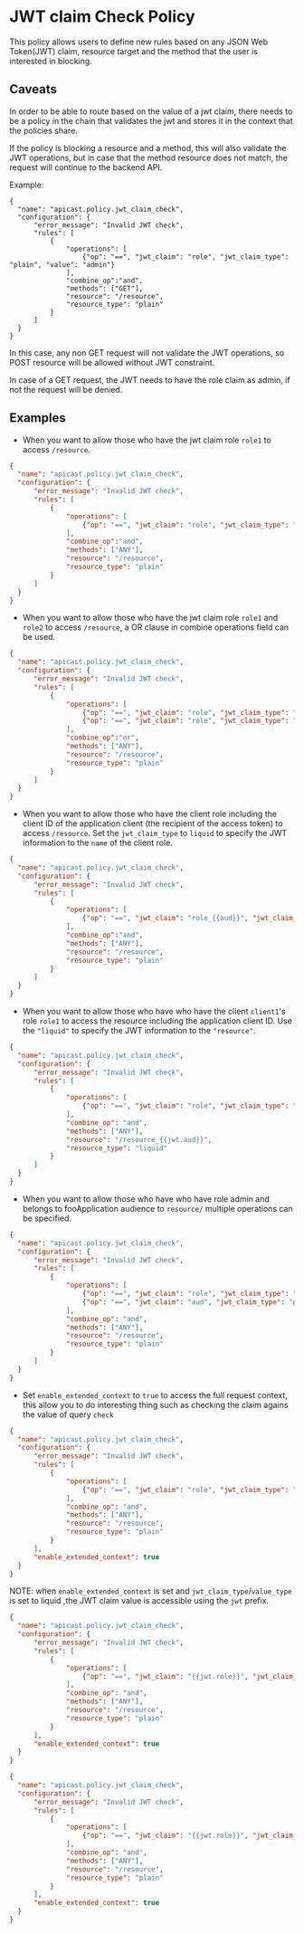 # JWT claim Check Policy

This policy allows users to define new rules based on any JSON Web Token(JWT)
claim, resource target and the method that the user is interested in blocking.
 
## Caveats

In order to be able to route based on the value of a jwt claim, there needs to
be a policy in the chain that validates the jwt and stores it in the context
that the policies share.

If the policy is blocking a resource and a method, this will also validate the
JWT operations, but in case that the method resource does not match, the request
will continue to the backend API. 

Example: 
```
{
  "name": "apicast.policy.jwt_claim_check",
  "configuration": {
      "error_message": "Invalid JWT check",
      "rules": [
          {
              "operations": [
                  {"op": "==", "jwt_claim": "role", "jwt_claim_type": "plain", "value": "admin"}
              ],
              "combine_op":"and",
              "methods": ["GET"],
              "resource": "/resource", 
              "resource_type": "plain"
          }
      ]
  }
}
```

In this case, any non GET request will not validate the JWT operations, so POST
resource will be allowed without JWT constraint.

In case of a GET request, the JWT needs to have the role claim as admin, if not
the request will be denied. 

## Examples

- When you want to allow those who have the jwt claim role `role1` to access `/resource`.

```json
{
  "name": "apicast.policy.jwt_claim_check",
  "configuration": {
      "error_message": "Invalid JWT check",
      "rules": [
          {
              "operations": [
                  {"op": "==", "jwt_claim": "role", "jwt_claim_type": "plain", "value": "role1"}
              ],
              "combine_op":"and",
              "methods": ["ANY"],
              "resource": "/resource", 
              "resource_type": "plain"
          }
      ]
  }
}
```

- When you want to allow those who have the jwt claim role `role1` and `role2` to
  access `/resource`, a OR clause in combine operations field can be used.

```json
{
  "name": "apicast.policy.jwt_claim_check",
  "configuration": {
      "error_message": "Invalid JWT check",
      "rules": [
          {
              "operations": [
                  {"op": "==", "jwt_claim": "role", "jwt_claim_type": "plain", "value": "role1"},
                  {"op": "==", "jwt_claim": "role", "jwt_claim_type": "plain", "value": "role2"}
              ],
              "combine_op":"or",
              "methods": ["ANY"],
              "resource": "/resource", 
              "resource_type": "plain"
          }
      ]
  }
}
```

- When you want to allow those who have the client role including the client ID
  of the application client (the recipient of the access token) to access
  `/resource`. Set the `jwt_claim_type` to `liquid` to specify the JWT
  information to the `name` of the client role.

```json
{
  "name": "apicast.policy.jwt_claim_check",
  "configuration": {
      "error_message": "Invalid JWT check",
      "rules": [
          {
              "operations": [
                  {"op": "==", "jwt_claim": "role_{{aud}}", "jwt_claim_type": "liquid", "value": "client1"}
              ],
              "combine_op":"and",
              "methods": ["ANY"],
              "resource": "/resource", 
              "resource_type": "plain"
          }
      ]
  }
}
```

- When you want to allow those who have who have the client `client1`'s role
  `role1` to access the resource including the application client ID. Use the
  `"liquid"` to specify the JWT information to the `"resource"`.

```json
{
  "name": "apicast.policy.jwt_claim_check",
  "configuration": {
      "error_message": "Invalid JWT check",
      "rules": [
          {
              "operations": [
                  {"op": "==", "jwt_claim": "role", "jwt_claim_type": "plain", "value": "client1"}
              ],
              "combine_op": "and",
              "methods": ["ANY"],
              "resource": "/resource_{{jwt.aud}}", 
              "resource_type": "liquid"
          }
      ]
  }
}
```

- When you want to allow those who have who have role admin and belongs to
  fooApplication audience to `resource/` multiple operations can be specified.

```json
{
  "name": "apicast.policy.jwt_claim_check",
  "configuration": {
      "error_message": "Invalid JWT check",
      "rules": [
          {
              "operations": [
                  {"op": "==", "jwt_claim": "role", "jwt_claim_type": "plain", "value": "client1"},
                  {"op": "==", "jwt_claim": "aud", "jwt_claim_type": "plain", "value": "fooApplication"}
              ],
              "combine_op": "and",
              "methods": ["ANY"],
              "resource": "/resource", 
              "resource_type": "plain"
          }
      ]
  }
}
```

- Set `enable_extended_context` to `true` to access the full request context, this
allow you to do interesting thing such as checking the claim agains the value of query `check`

```json
{
  "name": "apicast.policy.jwt_claim_check",
  "configuration": {
      "error_message": "Invalid JWT check",
      "rules": [
          {
              "operations": [
                  {"op": "==", "jwt_claim": "role", "jwt_claim_type": "plain", "value": "{{original_request.query | split: \"check=\" | last}}", "value_type": "liquid"}
              ],
              "combine_op": "and",
              "methods": ["ANY"],
              "resource": "/resource",
              "resource_type": "plain"
          }
      ],
      "enable_extended_context": true
  }
}
```

NOTE: when `enable_extended_context` is set and `jwt_claim_type`/`value_type` is set to liquid ,the JWT claim value is accessible using the `jwt` prefix.

```json
{
  "name": "apicast.policy.jwt_claim_check",
  "configuration": {
      "error_message": "Invalid JWT check",
      "rules": [
          {
              "operations": [
                  {"op": "==", "jwt_claim": "{{jwt.role}}", "jwt_claim_type": "liquid", "value": "client1"}
              ],
              "combine_op": "and",
              "methods": ["ANY"],
              "resource": "/resource",
              "resource_type": "plain"
          }
      ],
      "enable_extended_context": true
  }
}
```

```json
{
  "name": "apicast.policy.jwt_claim_check",
  "configuration": {
      "error_message": "Invalid JWT check",
      "rules": [
          {
              "operations": [
                  {"op": "==", "jwt_claim": "{{jwt.role}}", "jwt_claim_type": "liquid", "value": "{{jwt.role}}", "value_type": "liquid"}
              ],
              "combine_op": "and",
              "methods": ["ANY"],
              "resource": "/resource",
              "resource_type": "plain"
          }
      ],
      "enable_extended_context": true
  }
}
```
